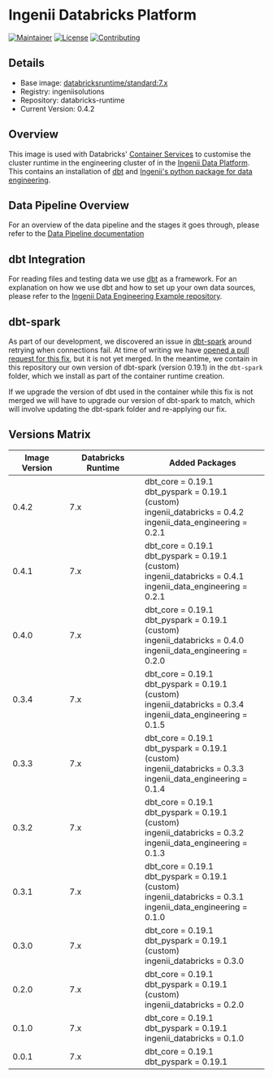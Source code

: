 # Ingenii Databricks Platform

[![Maintainer](https://img.shields.io/badge/maintainer%20-ingenii-orange?style=flat)](https://ingenii.dev/)
[![License](https://img.shields.io/badge/license%20-MPL2.0-orange?style=flat)](https://github.com/ingenii-solutions/terraform-azurerm-key-vault/blob/main/LICENSE)
[![Contributing](https://img.shields.io/badge/howto%20-contribute-blue?style=flat)](https://github.com/ingenii-solutions/data-platform-databricks-runtime/blob/main/CONTRIBUTING.md)

## Details
* Base image: [databricksruntime/standard:7.x](https://hub.docker.com/layers/databricksruntime/standard/7.x/images/sha256-0d51d36c7b927858757fdc828c6a9fd5375b98ffcb186324060d0b334f5149d3?context=explore)
* Registry: ingeniisolutions
* Repository: databricks-runtime
* Current Version: 0.4.2

## Overview

This image is used with Databricks' [Container Services](https://docs.databricks.com/clusters/custom-containers.html) to customise the cluster runtime in the engineering cluster of in the [Ingenii Data Platform](https://ingenii.dev/). This contains an installation of [dbt](https://www.getdbt.com/) and [Ingenii's python package for data engineering](https://github.com/ingenii-solutions/azure-data-platform-data-engineering).

## Data Pipeline Overview

For an overview of the data pipeline and the stages it goes through, please refer to the [Data Pipeline documentation](docs/user/DATAPIPELINE.md)

## dbt Integration

For reading files and testing data we use [dbt](https://www.getdbt.com/) as a framework. For an explanation on how we use dbt and how to set up your own data sources, please refer to the [Ingenii Data Engineering Example repository](https://github.com/ingenii-solutions/azure-data-platform-data-engineering-example).

## dbt-spark

As part of our development, we discovered an issue in [dbt-spark](https://github.com/dbt-labs/dbt-spark) around retrying when connections fail. At time of writing we have [opened a pull request for this fix](https://github.com/dbt-labs/dbt-spark/pull/194), but it is not yet merged. In the meantime, we contain in this repository our own version of dbt-spark (version 0.19.1) in the `dbt-spark` folder, which we install as part of the container runtime creation.

If we upgrade the version of dbt used in the container while this fix is not merged we will have to upgrade our version of dbt-spark to match, which will involve updating the dbt-spark folder and re-applying our fix.

## Versions Matrix

| Image Version | Databricks Runtime | Added Packages |
| --- | --- | --- |
| 0.4.2 | 7.x | dbt_core = 0.19.1 <br> dbt_pyspark = 0.19.1 (custom) <br> ingenii_databricks = 0.4.2 <br> ingenii_data_engineering = 0.2.1 |
| 0.4.1 | 7.x | dbt_core = 0.19.1 <br> dbt_pyspark = 0.19.1 (custom) <br> ingenii_databricks = 0.4.1 <br> ingenii_data_engineering = 0.2.1 |
| 0.4.0 | 7.x | dbt_core = 0.19.1 <br> dbt_pyspark = 0.19.1 (custom) <br> ingenii_databricks = 0.4.0 <br> ingenii_data_engineering = 0.2.0 |
| 0.3.4 | 7.x | dbt_core = 0.19.1 <br> dbt_pyspark = 0.19.1 (custom) <br> ingenii_databricks = 0.3.4 <br> ingenii_data_engineering = 0.1.5 |
| 0.3.3 | 7.x | dbt_core = 0.19.1 <br> dbt_pyspark = 0.19.1 (custom) <br> ingenii_databricks = 0.3.3 <br> ingenii_data_engineering = 0.1.4 |
| 0.3.2 | 7.x | dbt_core = 0.19.1 <br> dbt_pyspark = 0.19.1 (custom) <br> ingenii_databricks = 0.3.2 <br> ingenii_data_engineering = 0.1.3 |
| 0.3.1 | 7.x | dbt_core = 0.19.1 <br> dbt_pyspark = 0.19.1 (custom) <br> ingenii_databricks = 0.3.1 <br> ingenii_data_engineering = 0.1.0 |
| 0.3.0 | 7.x | dbt_core = 0.19.1 <br> dbt_pyspark = 0.19.1 (custom) <br> ingenii_databricks = 0.3.0 |
| 0.2.0 | 7.x | dbt_core = 0.19.1 <br> dbt_pyspark = 0.19.1 (custom) <br> ingenii_databricks = 0.2.0 |
| 0.1.0 | 7.x | dbt_core = 0.19.1 <br> dbt_pyspark = 0.19.1 <br> ingenii_databricks = 0.1.0 |
| 0.0.1 | 7.x | dbt_core = 0.19.1 <br> dbt_pyspark = 0.19.1 |
